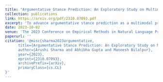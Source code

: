 ```yaml
---
title: "Argumentative Stance Prediction: An Exploratory Study on Multimodality and Few-Shot Learning"
collection: publications
link: https://arxiv.org/pdf/2310.07093.pdf
excerpt: 'To advance argumentative stance prediction as a multimodal problem, the First Shared Task in Multimodal Argument Mining hosted stance prediction in crucial social topics of gun control and abortion. Our exploratory study attempts to evaluate the necessity of images for stance prediction in tweets and compare outof-the-box text-based large-language model(LLM) in few-shot settings against fine-tuned unimodal and multimodal models. Our work suggests an ensemble of fine-tuned text-based language models (0.817 F1-score) outperforms both the multimodal (0.677 F1-score) and textbased few-shot prediction using a recent stateof-the-art LLM (0.550 F1-score). In addition to the differences in performance, our findings suggest that the multimodal models tend to perform better when image content is summarized as natural language over their native pixel structure and, using in-context examples improves few-shot performance of LLMs.'
date: 2023-10-02
venue: 'The 2023 Conference on Empirical Methods in Natural Language Processing (EMNLP)'
paperurl: ''
citation: '@misc{sharma2023argumentative,
      title={Argumentative Stance Prediction: An Exploratory Study on Multimodality and Few-Shot Learning}, 
      author={Arushi Sharma and Abhibha Gupta and Maneesh Bilalpur},
      year={2023},
      eprint={2310.07093},
      archivePrefix={arXiv},
      primaryClass={cs.CL}
}'
---
```

<!-- This paper is about the number 1. The number 2 is left for future work. -->

<!-- [Download paper here](https://www.nature.com/articles/s41598-022-15341-0) -->

<!-- Recommended citation: Your Name, You. (2009). "Paper Title Number 1." <i>Journal 1</i>. 1(1). -->